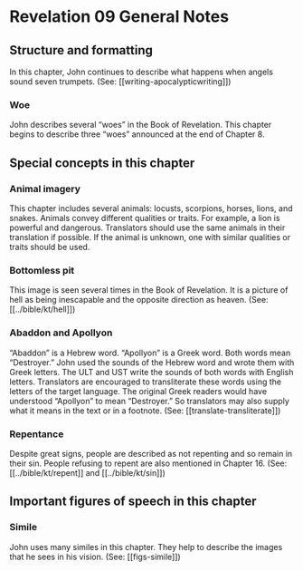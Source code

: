 # Revelation 09 General Notes
## Structure and formatting

In this chapter, John continues to describe what happens when angels sound seven trumpets. (See: [[writing-apocalypticwriting]])

### Woe
John describes several “woes” in the Book of Revelation. This chapter begins to describe three “woes” announced at the end of Chapter 8.

## Special concepts in this chapter

### Animal imagery
This chapter includes several animals: locusts, scorpions, horses, lions, and snakes. Animals convey different qualities or traits. For example, a lion is powerful and dangerous. Translators should use the same animals in their translation if possible. If the animal is unknown, one with similar qualities or traits should be used.

### Bottomless pit
This image is seen several times in the Book of Revelation. It is a picture of hell as being inescapable and the opposite direction as heaven. (See: [[../bible/kt/hell]])

### Abaddon and Apollyon

“Abaddon” is a Hebrew word. “Apollyon” is a Greek word. Both words mean “Destroyer.” John used the sounds of the Hebrew word and wrote them with Greek letters. The ULT and UST write the sounds of both words with English letters. Translators are encouraged to transliterate these words using the letters of the target language. The original Greek readers would have understood “Apollyon” to mean “Destroyer.” So translators may also supply what it means in the text or in a footnote. (See: [[translate-transliterate]])

### Repentance
Despite great signs, people are described as not repenting and so remain in their sin. People refusing to repent are also mentioned in Chapter 16. (See: [[../bible/kt/repent]] and [[../bible/kt/sin]])

## Important figures of speech in this chapter

### Simile
John uses many similes in this chapter. They help to describe the images that he sees in his vision. (See: [[figs-simile]])
